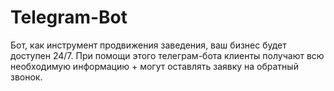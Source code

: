 # Telegram-Bot
Бот, как инструмент продвижения заведения, ваш бизнес будет доступен 24/7.   При помощи этого телеграм-бота клиенты получают всю необходимую информацию + могут оставлять заявку на обратный звонок.
